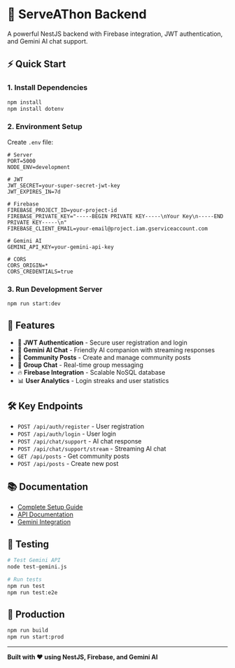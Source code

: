 # 🚀 ServeAThon Backend

A powerful NestJS backend with Firebase integration, JWT authentication, and Gemini AI chat support.

## ⚡ Quick Start

### 1. Install Dependencies
```bash
npm install
npm install dotenv
```

### 2. Environment Setup
Create `.env` file:
```env
# Server
PORT=5000
NODE_ENV=development

# JWT
JWT_SECRET=your-super-secret-jwt-key
JWT_EXPIRES_IN=7d

# Firebase
FIREBASE_PROJECT_ID=your-project-id
FIREBASE_PRIVATE_KEY="-----BEGIN PRIVATE KEY-----\nYour Key\n-----END PRIVATE KEY-----\n"
FIREBASE_CLIENT_EMAIL=your-email@project.iam.gserviceaccount.com

# Gemini AI
GEMINI_API_KEY=your-gemini-api-key

# CORS
CORS_ORIGIN=*
CORS_CREDENTIALS=true
```

### 3. Run Development Server
```bash
npm run start:dev
```

## 🌟 Features

- 🔐 **JWT Authentication** - Secure user registration and login
- 🤖 **Gemini AI Chat** - Friendly AI companion with streaming responses
- 📝 **Community Posts** - Create and manage community posts
- 👥 **Group Chat** - Real-time group messaging
- 🔥 **Firebase Integration** - Scalable NoSQL database
- 📊 **User Analytics** - Login streaks and user statistics

## 🛠️ Key Endpoints

- `POST /api/auth/register` - User registration
- `POST /api/auth/login` - User login
- `POST /api/chat/support` - AI chat response
- `POST /api/chat/support/stream` - Streaming AI chat
- `GET /api/posts` - Get community posts
- `POST /api/posts` - Create new post

## 📚 Documentation

- [Complete Setup Guide](./SETUP.md)
- [API Documentation](./BACKEND_DOCS.md)
- [Gemini Integration](./GEMINI_SETUP.md)

## 🧪 Testing

```bash
# Test Gemini API
node test-gemini.js

# Run tests
npm run test
npm run test:e2e
```

## 🚀 Production

```bash
npm run build
npm run start:prod
```

---

**Built with ❤️ using NestJS, Firebase, and Gemini AI**
